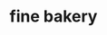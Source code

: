 ---
title: "fine bakery"
url: /karachi/fine-bakery-federal-b-area-azizabad-block-8-gulberg-town/
shop: bakery
---